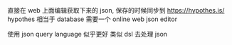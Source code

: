 
直接在 web 上面编辑获取下来的 json, 保存的时候同步到 https://hypothes.is/
hypothes 相当于 database
需要一个 online web json editor

使用 json query language 似乎更好
类似 dsl 去处理 json 


